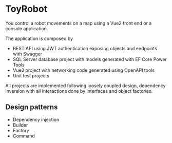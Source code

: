 # ToyRobot

You control a robot movements on a map using a Vue2 front end or a console application. 

The application is composed by 
- REST API using JWT authentication exposing objects and endpoints with Swagger
- SQL Server database project with models generated with EF Core Power Tools
- Vue2 project with networking code generated using OpenAPI tools
- Unit test projects

All projects are implemented following loosely coupled design, dependency inversion with all interactions done by interfaces and object factories. 

## Design patterns 

- Dependency injection
- Builder
- Factory
- Command
